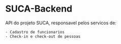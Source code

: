 ﻿# SUCA-Backend

API do projeto SUCA, responsavel pelos servicos de: 

	- Cadastro de funcionarios
	- Check-in e check-out de pessoas
